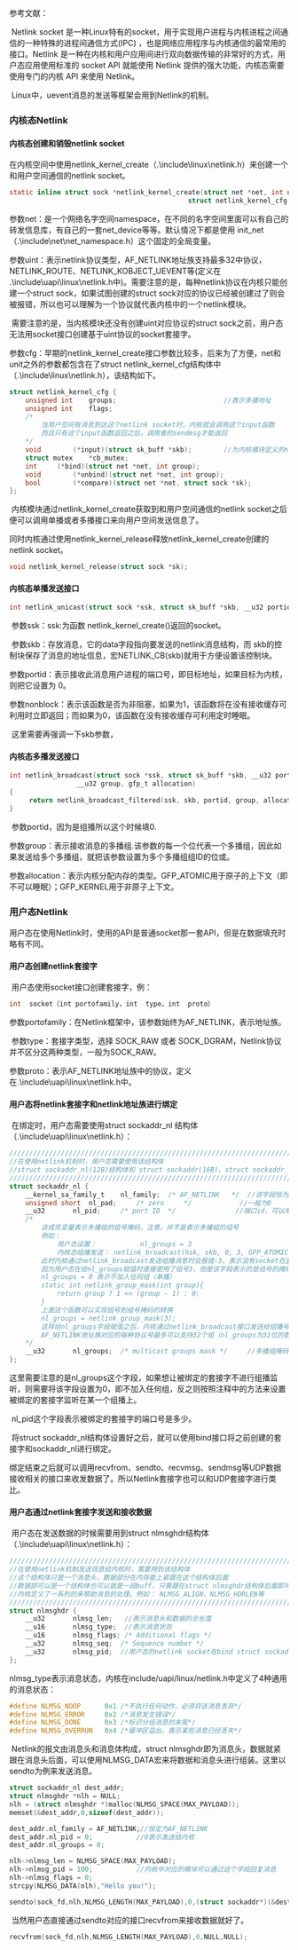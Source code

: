参考文献：

[Netlink基本使用]: http://blog.chinaunix.net/uid-28541347-id-5578403.html

​		Netlink socket 是一种Linux特有的socket，用于实现用户进程与内核进程之间通信的一种特殊的进程间通信方式(IPC) ，也是网络应用程序与内核通信的最常用的接口。Netlink 是一种在内核和用户应用间进行双向数据传输的非常好的方式，用户态应用使用标准的 socket API 就能使用 Netlink 提供的强大功能，内核态需要使用专门的内核 API 来使用 Netlink。

​		Linux中，uevent消息的发送等框架会用到Netlink的机制。

### 内核态Netlink

#### 内核态创建和销毁netlink socket

​		在内核空间中使用netlink_kernel_create（.\include\linux\netlink.h）来创建一个和用户空间通信的netlink socket。

```c
static inline struct sock *netlink_kernel_create(struct net *net, int unit, 
											 struct netlink_kernel_cfg *cfg);
```

​		参数net：是一个网络名字空间namespace，在不同的名字空间里面可以有自己的转发信息库，有自己的一套net_device等等。默认情况下都是使用 init_net （.\include\net\net_namespace.h）这个固定的全局变量。

​		参数uint：表示netlink协议类型，AF_NETLINK地址族支持最多32中协议，NETLINK_ROUTE、NETLINK_KOBJECT_UEVENT等(定义在 .\\include\uapi\linux\netlink\.h中)。需要注意的是，每种netlink协议在内核只能创建一个struct sock，如果试图创建的struct sock对应的协议已经被创建过了则会被报错，所以也可以理解为一个协议就代表内核中的一个netlink模块。

​		需要注意的是，当内核模块还没有创建uint对应协议的struct sock之前，用户态无法用socket接口创建基于uint协议的socket套接字。

​		参数cfg：早期的netlink_kernel_create接口参数比较多，后来为了方便，net和unit之外的参数都包含在了struct netlink_kernel_cfg结构体中（.\include\linux\netlink.h），该结构如下。

```c
struct netlink_kernel_cfg {
	unsigned int	groups;							  //表示多播地址
	unsigned int	flags;
	/*
		当用户空间有消息到达这个netlink socket时，内核就会调用这个input函数
		而且只有这个input函数返回之后，调用者的sendmsg才能返回
	*/
	void		(*input)(struct sk_buff *skb);		  //为内核模块定义的netlink消息处理函数
	struct mutex	*cb_mutex;
	int		(*bind)(struct net *net, int group);
	void		(*unbind)(struct net *net, int group);
	bool		(*compare)(struct net *net, struct sock *sk);
};

```

​		内核模块通过netlink_kernel_create获取到和用户空间通信的netlink socket之后便可以调用单播或者多播接口来向用户空间发送信息了。

​		同时内核通过使用netlink_kernel_release释放netlink_kernel_create创建的netlink socket。

```c
void netlink_kernel_release(struct sock *sk);
```

#### 内核态单播发送接口

```c
int netlink_unicast(struct sock *ssk, struct sk_buff *skb, __u32 portid, int nonblock);
```

​		参数ssk：ssk:为函数 netlink_kernel_create()返回的socket。

​		参数skb：存放消息，它的data字段指向要发送的netlink消息结构，而 skb的控制块保存了消息的地址信息，宏NETLINK_CB(skb)就用于方便设置该控制块。

​		参数portid：表示接收此消息用户进程的端口号，即目标地址，如果目标为内核，则把它设置为 0。

​		参数nonblock：表示该函数是否为非阻塞，如果为1，该函数将在没有接收缓存可利用时立即返回；而如果为0，该函数在没有接收缓存可利用定时睡眠。

​		这里需要再强调一下skb参数，

#### 内核态多播发送接口

```c
int netlink_broadcast(struct sock *ssk, struct sk_buff *skb, __u32 portid,
			     __u32 group, gfp_t allocation)
{
     return netlink_broadcast_filtered(ssk, skb, portid, group, allocation,NULL, NULL);
}
```

​		参数portid，因为是组播所以这个时候填0.

​		参数group：表示接收消息的多播组.该参数的每一个位代表一个多播组，因此如果发送给多个多播组，就把该参数设置为多个多播组组ID的位或。

​		参数allocation：表示内核分配内存的类型。GFP_ATOMIC用于原子的上下文（即不可以睡眠）；GFP_KERNEL用于非原子上下文。

### 用户态Netlink

​		用户态在使用Netlink时，使用的API是普通socket那一套API，但是在数据填充时略有不同。

#### 用户态创建netlink套接字

​		用户态使用socket接口创建套接字，例：

```c
int  socket（int portofamily，int  type，int  proto）
```

​		参数portofamily：在Netlink框架中，该参数始终为AF_NETLINK，表示地址族。

​		参数type：套接字类型，选择 SOCK_RAW 或者 SOCK_DGRAM，Netlink协议并不区分这两种类型，一般为SOCK_RAW。

​		参数proto：表示AF_NETLINK地址族中的协议，定义在.\\include\uapi\linux\netlink\.h中。

#### 用户态将netlink套接字和netlink地址族进行绑定

​		在绑定时，用户态需要使用struct sockaddr_nl 结构体（.\\include\uapi\linux\netlink\.h）：

```c
////////////////////////////////////////////////////////////////////////////////////////////////////
//在使用netlink机制时，用户态需要使用该结构体
//struct sockaddr_nl(12B)结构体和 struct sockaddr(16B)、struct sockaddr_in(16B) 结构体属于并列关系
////////////////////////////////////////////////////////////////////////////////////////////////////
struct sockaddr_nl {
	__kernel_sa_family_t	nl_family;	/* AF_NETLINK	*/  //该字段恒为AF_NETLINK
	unsigned short	nl_pad;		/* zero		*/			  //一般为0
	__u32		nl_pid;		/* port ID	*/ 				 //端口id，可以用进程号或者其它表示，能够唯一表示一个套接字即可.最好不要用0
	/*
		该成员变量表示多播组的组号掩码，注意，并不是表示多播组的组号
		例如： 
			用户态设置：			 nl_groups = 3
			内核态组播发送： netlink_broadcast(hsk, skb, 0, 3, GFP_ATOMIC)
		此时内核通过netlink_broadcast发送组播消息时会报错-3，表示没有socket在监听
		因为用户态在给nl_groups赋值时直接使用了组号3，但是该字段表示的是组号的掩码，所以需要将组号转换为组号的掩码
		nl_groups = 0 表示不加入任何组（单播）
		static int netlink_group_mask(int group){
			return group ? 1 << (group - 1) : 0;
		}
		上面这个函数可以实现组号到组号掩码的转换
		nl_groups = netlink_group_mask(3);
		这样给nl_groups字段赋值之后，内核通过netlink_broadcast接口发送给组播号为3的组时，内核能够成功接收到数据
		AF_NETLINK地址族对应的每种协议号最多可以支持32个组（nl_groups为32位的数据，每一位表示一个组）
	*/
    __u32		nl_groups;	/* multicast groups mask */	  	//多播组掩码，单播时设置为0
};
```

​		这里需要注意的是nl_groups这个字段，如果想让被绑定的套接字不进行组播监听，则需要将该字段设置为0，即不加入任何组，反之则按照注释中的方法来设置被绑定的套接字监听在某一个组播上。

​		nl_pid这个字段表示被绑定的套接字的端口号是多少。

​		将struct sockaddr_nl结构体设置好之后，就可以使用bind接口将之前创建的套接字和sockaddr_nl进行绑定。

​		绑定结束之后就可以调用recvfrom、sendto、recvmsg、sendmsg等UDP数据接收相关的接口来收发数据了。所以Netlink套接字也可以和UDP套接字进行类比。

#### 用户态通过netlink套接字发送和接收数据

​		用户态在发送数据的时候需要用到struct nlmsghdr结构体（.\\include\uapi\linux\netlink\.h）：

```c
////////////////////////////////////////////////////////////////////////////////////////////////////
//在使用netlink机制发送信息给内核时，需要用到该结构体
//这个结构体只是一个消息头，数据部分在内存能上紧跟在这个结构体后面
//数据部可以是一个结构体也可以就是一段buff，只需跟在struct nlmsghdr结构体后面即可
//内核定义了一系列的来帮助消息的处理。例如： NLMSG_ALIGN、NLMSG_HDRLEN等
////////////////////////////////////////////////////////////////////////////////////////////////////
struct nlmsghdr {
	__u32		nlmsg_len;	 //表示消息头和数据的总长度
	__u16		nlmsg_type;	 //表示消息状态
	__u16		nlmsg_flags; /* Additional flags */
	__u32		nlmsg_seq;	/* Sequence number */
	__u32		nlmsg_pid;	//用户态的netlink socket在bind struct sockaddr_nl时设置的端口号（源端口号），内核获取到消息头之后可以通过这个字段回复消息
};
```

​		nlmsg_type表示消息状态，内核在include/uapi/linux/netlink.h中定义了4种通用的消息状态：

```c
#define NLMSG_NOOP		0x1	/*不执行任何动作，必须将该消息丢弃*/
#define NLMSG_ERROR		0x2	/*消息发生错误*/
#define NLMSG_DONE		0x3	/*标识分组消息的末尾*/
#define NLMSG_OVERRUN	0x4	/*缓冲区溢出，表示某些消息已经丢失*/
```

​		Netlink的报文由消息头和消息体构成，struct nlmsghdr即为消息头，数据就紧跟在消息头后面，可以使用NLMSG_DATA宏来将数据和消息头进行组装。这里以sendto为例来发送消息。

```c
struct sockaddr_nl dest_addr;
struct nlmsghdr *nlh = NULL;
nlh = (struct nlmsghdr *)malloc(NLMSG_SPACE(MAX_PAYLOAD));
memset(&dest_addr,0,sizeof(dest_addr));

dest_addr.nl_family = AF_NETLINK;//恒定为AF_NETLINK
dest_addr.nl_pid = 0;			//0表示发送给内核
dest_addr.nl_groups = 0;

nlh->nlmsg_len = NLMSG_SPACE(MAX_PAYLOAD);
nlh->nlmsg_pid = 100;		    //内核中对应的模块可以通过这个字段回复消息
nlh->nlmsg_flags = 0;
strcpy(NLMSG_DATA(nlh),"Hello you!");

sendto(sock_fd,nlh,NLMSG_LENGTH(MAX_PAYLOAD),0,(struct sockaddr*)(&dest_addr),sizeof(dest_addr));
```

​			当然用户态直接通过sendto对应的接口recvfrom来接收数据就好了。

```c
recvfrom(sock_fd,nlh,NLMSG_LENGTH(MAX_PAYLOAD),0,NULL,NULL);
```

